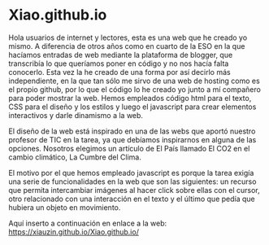 # Xiao.github.io
Hola usuarios de internet y lectores, esta es una web que he creado yo mismo. A diferencia de otros años como en cuarto de la ESO en la que hacíamos entradas de web mediante la plataforma de blogger, que transcribía lo que queríamos poner en código y no nos hacía falta conocerlo. Esta vez la he creado de una forma por así decirlo más independiente, en la que tan sólo me sirvo de una web de hosting como es el propio github, por lo que el código lo he creado yo junto a mí compañero para poder mostrar la web.
Hemos empleados código html para el texto, CSS para el diseño y los estilos y luego el javascript para crear elementos interactivos y darle dinamismo a la web.

El diseño de la web está inspirado en una de las webs que aportó nuestro profesor de TIC en la tarea, ya que debíamos inspirarnos en alguna de las opciones. Nosotros elegimos un artículo de El País llamado El CO2 en el cambio climático, La Cumbre del Clima.

El motivo por el que hemos empleado javascript es porque la tarea exigía una serie de funcionalidades en la web que son las siguientes: un recurso que permita intercambiar imágenes al hacer click sobre ellas con el cursor, otro relacionado con una interacción en el texto y el último que pedía que hubiera un objeto en movimiento.

Aquí inserto a continuación en enlace a la web: https://xiauzin.github.io/Xiao.github.io/
